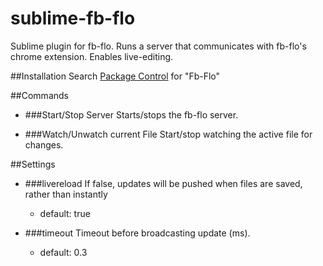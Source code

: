 sublime-fb-flo
==============
Sublime plugin for fb-flo.
Runs a server that communicates with fb-flo's chrome extension. Enables live-editing.


##Installation
Search [Package Control](https://sublime.wbond.net/) for "Fb-Flo"


##Commands

- ###Start/Stop Server
    Starts/stops the fb-flo server.

- ###Watch/Unwatch current File
    Start/stop watching the active file for changes.    

##Settings

- ###livereload
    If false, updates will be pushed when files are saved, rather than instantly
    - default: true

- ###timeout 
    Timeout before broadcasting update (ms).
    - default: 0.3
